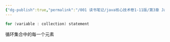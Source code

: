 ```yaml
---
{"dg-publish":true,"permalink":"/001 读书笔记/java核心技术卷1-11版/第3章 Java的基本程序设计结构/3.10 数组/3.10.3 for each/","created":"2024-05-06T14:06:59.548+08:00","updated":"2024-06-01T10:44:52.540+08:00"}
---
```


```java
for (variable : collection) statement
```

循环集合中的每一个元素